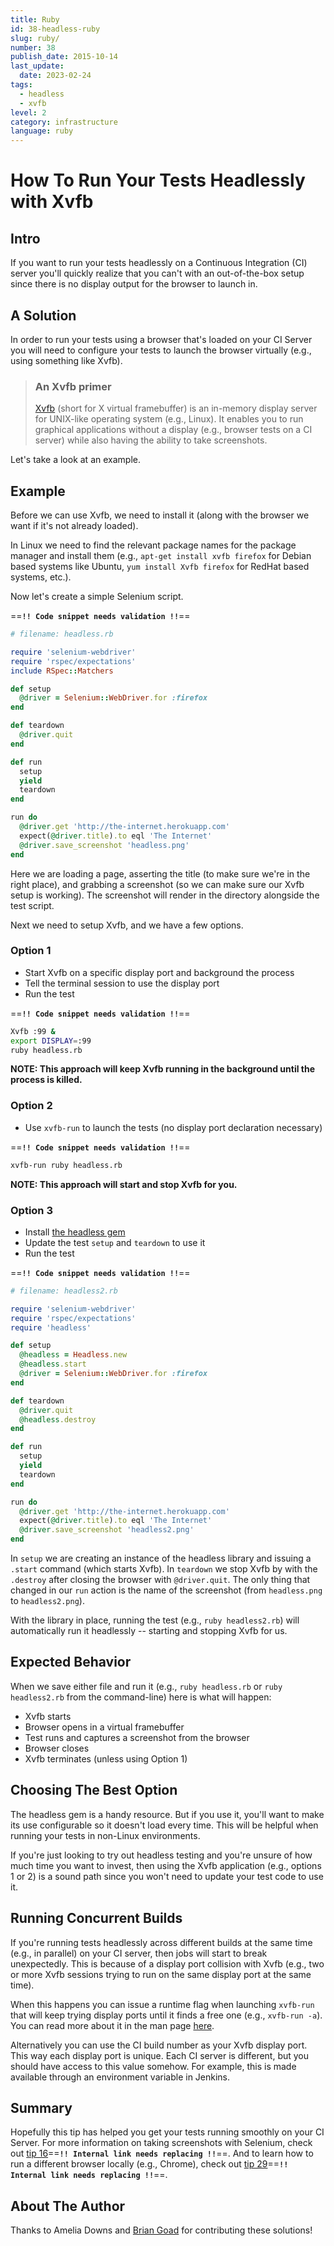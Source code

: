 ```yaml
---
title: Ruby
id: 38-headless-ruby
slug: ruby/
number: 38
publish_date: 2015-10-14
last_update:
  date: 2023-02-24
tags:
  - headless
  - xvfb
level: 2
category: infrastructure
language: ruby
---
```


# How To Run Your Tests Headlessly with Xvfb

## Intro

If you want to run your tests headlessly on a Continuous Integration (CI) server you'll quickly realize that you can't with an out-of-the-box setup since there is no display output for the browser to launch in.

## A Solution

In order to run your tests using a browser that's loaded on your CI Server you will need to configure your tests to launch the browser virtually (e.g., using something like Xvfb).

>### An Xvfb primer
>
>[Xvfb](http://en.wikipedia.org/wiki/Xvfb) (short for X virtual framebuffer) is an in-memory display server for UNIX-like operating system (e.g., Linux). It enables you to run graphical applications without a display (e.g., browser tests on a CI server) while also having the ability to take screenshots.

Let's take a look at an example.

## Example

Before we can use Xvfb, we need to install it (along with the browser we want if it's not already loaded).

In Linux we need to find the relevant package names for the package manager and install them (e.g., `apt-get install xvfb firefox` for Debian based systems like Ubuntu, `yum install Xvfb firefox` for RedHat based systems, etc.).

Now let's create a simple Selenium script.

==**`!! Code snippet needs validation !!`**==

```ruby
# filename: headless.rb

require 'selenium-webdriver'
require 'rspec/expectations'
include RSpec::Matchers

def setup
  @driver = Selenium::WebDriver.for :firefox
end

def teardown
  @driver.quit
end

def run
  setup
  yield
  teardown
end

run do
  @driver.get 'http://the-internet.herokuapp.com'
  expect(@driver.title).to eql 'The Internet'
  @driver.save_screenshot 'headless.png'
end
```

Here we are loading a page, asserting the title (to make sure we're in the right place), and grabbing a screenshot (so we can make sure our Xvfb setup is working). The screenshot will render in the directory alongside the test script.

Next we need to setup Xvfb, and we have a few options.

### Option 1

+ Start Xvfb on a specific display port and background the process
+ Tell the terminal session to use the display port
+ Run the test

==**`!! Code snippet needs validation !!`**==

```sh
Xvfb :99 &
export DISPLAY=:99
ruby headless.rb
```

__NOTE: This approach will keep Xvfb running in the background until the process is killed.__

### Option 2

+ Use `xvfb-run` to launch the tests (no display port declaration necessary)

==**`!! Code snippet needs validation !!`**==

```sh
xvfb-run ruby headless.rb
```

__NOTE: This approach will start and stop Xvfb for you.__

### Option 3

+ Install [the headless gem](https://github.com/leonid-shevtsov/headless)
+ Update the test `setup` and `teardown` to use it
+ Run the test

==**`!! Code snippet needs validation !!`**==

```ruby
# filename: headless2.rb

require 'selenium-webdriver'
require 'rspec/expectations'
require 'headless'

def setup
  @headless = Headless.new
  @headless.start
  @driver = Selenium::WebDriver.for :firefox
end

def teardown
  @driver.quit
  @headless.destroy
end

def run
  setup
  yield
  teardown
end

run do
  @driver.get 'http://the-internet.herokuapp.com'
  expect(@driver.title).to eql 'The Internet'
  @driver.save_screenshot 'headless2.png'
end
```

In `setup` we are creating an instance of the headless library and issuing a `.start` command (which starts Xvfb). In `teardown` we stop Xvfb by with the `.destroy` after closing the browser with `@driver.quit`. The only thing that changed in our `run` action is the name of the screenshot (from `headless.png` to `headless2.png`).

With the library in place, running the test (e.g., `ruby headless2.rb`) will automatically run it headlessly -- starting and stopping Xvfb for us.

## Expected Behavior

When we save either file and run it (e.g., `ruby headless.rb` or `ruby headless2.rb` from the command-line) here is what will happen:

+ Xvfb starts
+ Browser opens in a virtual framebuffer
+ Test runs and captures a screenshot from the browser
+ Browser closes
+ Xvfb terminates (unless using Option 1)

## Choosing The Best Option

The headless gem is a handy resource. But if you use it, you'll want to make its use configurable so it doesn't load every time. This will be helpful when running your tests in non-Linux environments.

If you're just looking to try out headless testing and you're unsure of how much time you want to invest, then using the Xvfb application (e.g., options 1 or 2) is a sound path since you won't need to update your test code to use it.

## Running Concurrent Builds

If you're running tests headlessly across different builds at the same time (e.g., in parallel) on your CI server, then jobs will start to break unexpectedly. This is because of a display port collision with Xvfb (e.g., two or more Xvfb sessions trying to run on the same display port at the same time).

When this happens you can issue a runtime flag when launching `xvfb-run` that will keep trying display ports until it finds a free one (e.g., `xvfb-run -a`). You can read more about it in the man page [here](http://manpages.ubuntu.com/manpages/lucid/man1/xvfb-run.1.html).

Alternatively you can use the CI build number as your Xvfb display port. This way each display port is unique. Each CI server is different, but you should have access to this value somehow. For example, this is made available through an environment variable in Jenkins.

## Summary

Hopefully this tip has helped you get your tests running smoothly on your CI Server. For more information on taking screenshots with Selenium, check out [tip 16](/tips/16-take-screenshot-on-failure)==**`!! Internal link needs replacing !!`**==. And to learn how to run a different browser locally (e.g., Chrome), check out [tip 29](/tips/29-chrome-driver)==**`!! Internal link needs replacing !!`**==.

## About The Author

Thanks to Amelia Downs and [Brian Goad](https://twitter.com/bbbco) for contributing these solutions!
